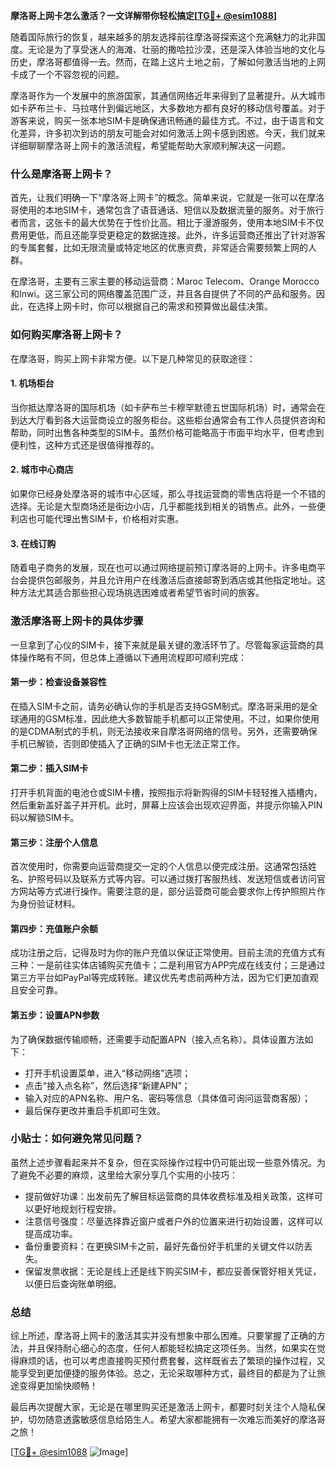 **摩洛哥上网卡怎么激活？一文详解带你轻松搞定[[TG💪+ @esim1088](https://t.me/s/esim1088)]**

随着国际旅行的恢复，越来越多的朋友选择前往摩洛哥探索这个充满魅力的北非国度。无论是为了享受迷人的海滩、壮丽的撒哈拉沙漠，还是深入体验当地的文化与历史，摩洛哥都值得一去。然而，在踏上这片土地之前，了解如何激活当地的上网卡成了一个不容忽视的问题。

摩洛哥作为一个发展中的旅游国家，其通信网络近年来得到了显著提升。从大城市如卡萨布兰卡、马拉喀什到偏远地区，大多数地方都有良好的移动信号覆盖。对于游客来说，购买一张本地SIM卡是确保通讯畅通的最佳方式。不过，由于语言和文化差异，许多初次到访的朋友可能会对如何激活上网卡感到困惑。今天，我们就来详细聊聊摩洛哥上网卡的激活流程，希望能帮助大家顺利解决这一问题。

### 什么是摩洛哥上网卡？

首先，让我们明确一下“摩洛哥上网卡”的概念。简单来说，它就是一张可以在摩洛哥使用的本地SIM卡，通常包含了语音通话、短信以及数据流量的服务。对于旅行者而言，这张卡的最大优势在于性价比高。相比于漫游服务，使用本地SIM卡不仅费用更低，而且还能享受更稳定的数据连接。此外，许多运营商还推出了针对游客的专属套餐，比如无限流量或特定地区的优惠资费，非常适合需要频繁上网的人群。

在摩洛哥，主要有三家主要的移动运营商：Maroc Telecom、Orange Morocco和Inwi。这三家公司的网络覆盖范围广泛，并且各自提供了不同的产品和服务。因此，在选择上网卡时，你可以根据自己的需求和预算做出最佳决策。

### 如何购买摩洛哥上网卡？

在摩洛哥，购买上网卡非常方便。以下是几种常见的获取途径：

#### 1. 机场柜台
当你抵达摩洛哥的国际机场（如卡萨布兰卡穆罕默德五世国际机场）时，通常会在到达大厅看到各大运营商设立的服务柜台。这些柜台通常会有工作人员提供咨询和帮助，同时出售各种类型的SIM卡。虽然价格可能略高于市面平均水平，但考虑到便利性，这种方式还是很值得推荐的。

#### 2. 城市中心商店
如果你已经身处摩洛哥的城市中心区域，那么寻找运营商的零售店将是一个不错的选择。无论是大型商场还是街边小店，几乎都能找到相关的销售点。此外，一些便利店也可能代理出售SIM卡，价格相对实惠。

#### 3. 在线订购
随着电子商务的发展，现在也可以通过网络提前预订摩洛哥的上网卡。许多电商平台会提供包邮服务，并且允许用户在线激活后直接邮寄到酒店或其他指定地址。这种方法尤其适合那些担心现场挑选困难或者希望节省时间的旅客。

### 激活摩洛哥上网卡的具体步骤

一旦拿到了心仪的SIM卡，接下来就是最关键的激活环节了。尽管每家运营商的具体操作略有不同，但总体上遵循以下通用流程即可顺利完成：

#### 第一步：检查设备兼容性
在插入SIM卡之前，请务必确认你的手机是否支持GSM制式。摩洛哥采用的是全球通用的GSM标准，因此绝大多数智能手机都可以正常使用。不过，如果你使用的是CDMA制式的手机，则无法接收来自摩洛哥网络的信号。另外，还需要确保手机已解锁，否则即使插入了正确的SIM卡也无法正常工作。

#### 第二步：插入SIM卡
打开手机背面的电池仓或SIM卡槽，按照指示将新购得的SIM卡轻轻推入插槽内，然后重新盖好盖子并开机。此时，屏幕上应该会出现欢迎界面，并提示你输入PIN码以解锁SIM卡。

#### 第三步：注册个人信息
首次使用时，你需要向运营商提交一定的个人信息以便完成注册。这通常包括姓名、护照号码以及联系方式等内容。可以通过拨打客服热线、发送短信或者访问官方网站等方式进行操作。需要注意的是，部分运营商可能会要求你上传护照照片作为身份验证材料。

#### 第四步：充值账户余额
成功注册之后，记得及时为你的账户充值以保证正常使用。目前主流的充值方式有三种：一是前往实体店铺购买充值卡；二是利用官方APP完成在线支付；三是通过第三方平台如PayPal等完成转账。建议优先考虑前两种方法，因为它们更加直观且安全可靠。

#### 第五步：设置APN参数
为了确保数据传输顺畅，还需要手动配置APN（接入点名称）。具体设置方法如下：
- 打开手机设置菜单，进入“移动网络”选项；
- 点击“接入点名称”，然后选择“新建APN”；
- 输入对应的APN名称、用户名、密码等信息（具体值可询问运营商客服）；
- 最后保存更改并重启手机即可生效。

### 小贴士：如何避免常见问题？

虽然上述步骤看起来并不复杂，但在实际操作过程中仍可能出现一些意外情况。为了避免不必要的麻烦，这里给大家分享几个实用的小技巧：

- 提前做好功课：出发前先了解目标运营商的具体收费标准及相关政策，这样可以更好地规划行程安排。
- 注意信号强度：尽量选择靠近窗户或者户外的位置来进行初始设置，这样可以提高成功率。
- 备份重要资料：在更换SIM卡之前，最好先备份好手机里的关键文件以防丢失。
- 保留发票收据：无论是线上还是线下购买SIM卡，都应妥善保管好相关凭证，以便日后查询账单明细。

### 总结

综上所述，摩洛哥上网卡的激活其实并没有想象中那么困难。只要掌握了正确的方法，并且保持耐心细心的态度，任何人都能轻松搞定这项任务。当然，如果实在觉得麻烦的话，也可以考虑直接购买预付费套餐，这样既省去了繁琐的操作过程，又能享受到更加便捷的服务体验。总之，无论采取哪种方式，最终目的都是为了让旅途变得更加愉快顺畅！

最后再次提醒大家，无论是在哪里购买还是激活上网卡，都要时刻关注个人隐私保护，切勿随意透露敏感信息给陌生人。希望大家都能拥有一次难忘而美好的摩洛哥之旅！

[[TG💪+ @esim1088](https://t.me/s/esim1088) ![Image](https://i.postimg.cc/4NQfJmqS/Snipaste-2025-05-13-00-14-12.png)]